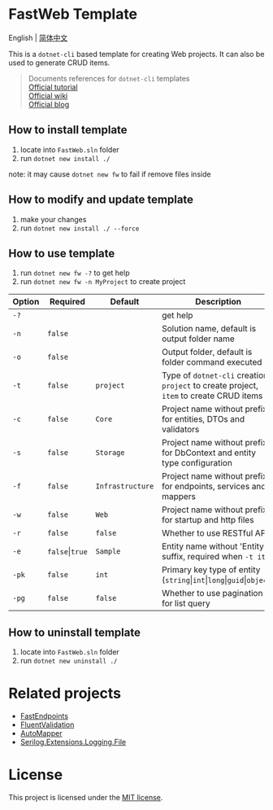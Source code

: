 # FastWeb Template
English | [简体中文](README_CN.md)

This is a `dotnet-cli` based template for creating Web projects. It can also be used to generate CRUD items.

> Documents references for `dotnet-cli` templates  
> [Official tutorial](https://learn.microsoft.com/zh-cn/dotnet/core/tutorials/cli-templates-create-item-template)  
> [Official wiki](https://github.com/dotnet/templating/wiki/Reference-for-template.json)  
> [Official blog](https://devblogs.microsoft.com/dotnet/how-to-create-your-own-templates-for-dotnet-new/)  


## How to install template

1. locate into `FastWeb.sln` folder
2. run `dotnet new install ./`

note: it may cause `dotnet new fw` to fail if remove files inside


## How to modify and update template

1. make your changes
2. run `dotnet new install ./ --force`


## How to use template

1. run `dotnet new fw -?` to get help
2. run `dotnet new fw -n MyProject` to create project

| Option | Required | Default | Description |
| --- | --- | --- | --- |
| `-?` | | | get help |
| `-n` | `false` | | Solution name, default is output folder name |
| `-o` | `false` | | Output folder, default is folder command executed |
| `-t` | `false` | `project` | Type of `dotnet-cli` creation, `project` to create project, `item` to create CRUD items |
| `-c` | `false` | `Core` | Project name without prefix for entities, DTOs and validators |
| `-s` | `false` | `Storage` | Project name without prefix for DbContext and entity type configuration |
| `-f` | `false` | `Infrastructure` | Project name without prefix for endpoints, services and mappers |
| `-w` | `false` | `Web` | Project name without prefix for startup and http files |
| `-r` | `false` | `false` | Whether to use RESTful API |
| `-e` | `false`\|`true` | `Sample` | Entity name without 'Entity' suffix, required when `-t item` |
| `-pk` | `false` | `int` | Primary key type of entity (`string`\|`int`\|`long`\|`guid`\|`object`) |
| `-pg` | `false` | `false` | Whether to use pagination for list query |

## How to uninstall template

1. locate into `FastWeb.sln` folder
2. run `dotnet new uninstall ./`


# Related projects

- [FastEndpoints](https://github.com/FastEndpoints/FastEndpoints)
- [FluentValidation](https://github.com/FluentValidation/FluentValidation)
- [AutoMapper](https://github.com/AutoMapper/AutoMapper)
- [Serilog.Extensions.Logging.File](https://github.com/serilog/serilog-extensions-logging-file)


# License

This project is licensed under the [MIT license](LICENSE).
